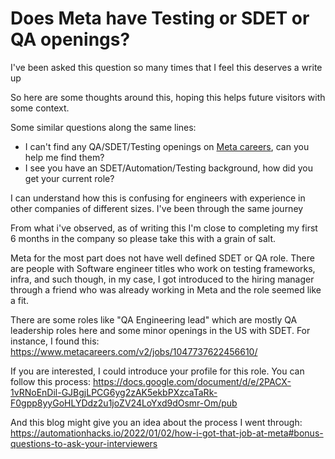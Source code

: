 # Does Meta have Testing or SDET or QA openings?

I've been asked this question so many times that I feel this deserves a write up

So here are some thoughts around this, hoping this helps future visitors with
some context.

Some similar questions along the same lines:

- I can't find any QA/SDET/Testing openings on
  [Meta careers](https://www.metacareers.com/), can you help me find them?
- I see you have an SDET/Automation/Testing background, how did you get your
  current role?

I can understand how this is confusing for engineers with experience in other
companies of different sizes. I've been through the same journey

From what i've observed, as of writing this I'm close to completing my first 6 months in the company so please take this with a grain of salt. 

Meta for the most part does not have well defined SDET or QA role. There are people
with Software engineer titles who work on testing frameworks, infra, and such
though, in my case, I got introduced to the hiring manager through a friend who
was already working in Meta and the role seemed like a fit.

There are some roles like "QA Engineering lead" which are mostly QA leadership
roles here and some minor openings in the US with SDET. For instance, I found
this: https://www.metacareers.com/v2/jobs/1047737622456610/

If you are interested, I could introduce your profile for this role. You can
follow this process:
https://docs.google.com/document/d/e/2PACX-1vRNoEnDil-GJBgjLPCG6yg2zAK5ekbPXzcaTaRk-F0gpp8yyGoHLYDdz2u1joZV24LoYxd9dOsmr-Om/pub

And this blog might give you an idea about the process I went through:
https://automationhacks.io/2022/01/02/how-i-got-that-job-at-meta#bonus-questions-to-ask-your-interviewers
